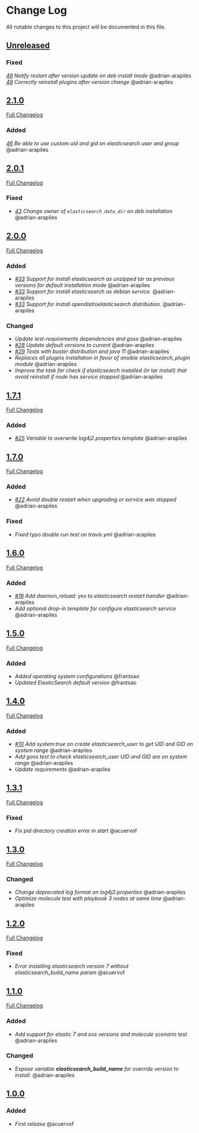 # Change Log
All notable changes to this project will be documented in this file.

## [Unreleased](https://github.com/idealista/elasticsearch_role/tree/develop)

### Fixed
*[49](https://github.com/idealista/elasticsearch_role/issues/49) Notify restart after version update on deb install mode* @adrian-arapiles  
*[49](https://github.com/idealista/elasticsearch_role/issues/49) Correctly reinstall plugins after version change* @adrian-arapiles

## [2.1.0](https://github.com/idealista/elasticsearch_role/tree/2.1.0)
[Full Changelog](https://github.com/idealista/elasticsearch_role/compare/2.0.1...2.1.0)
### Added 
*[46](https://github.com/idealista/elasticsearch_role/issues/46) Be able to use custom uid and gid on elasticsearch user and group* @adrian-arapiles

## [2.0.1](https://github.com/idealista/elasticsearch_role/tree/2.0.1)
[Full Changelog](https://github.com/idealista/elasticsearch_role/compare/2.0.0...2.0.1)
### Fixed
- *[43](https://github.com/idealista/elasticsearch_role/issues/43) Change owner of `elasticsearch_data_dir` on deb installation* @adrian-arapiles

## [2.0.0](https://github.com/idealista/elasticsearch_role/tree/2.0.0)
[Full Changelog](https://github.com/idealista/elasticsearch_role/compare/1.7.1...2.0.0)
### Added
- *[#33](https://github.com/idealista/elasticsearch_role/issues/33) Support for install elasticsearch as unzipped tar as previous versions for default installation mode* @adrian-arapiles
- *[#33](https://github.com/idealista/elasticsearch_role/issues/33) Support for install elasticsearch as debian service.* @adrian-arapiles
- *[#33](https://github.com/idealista/elasticsearch_role/issues/33) Support for install opendistroelasticsearch distribution.* @adrian-arapiles
### Changed
- *Update test-requirements dependencies and goss* @adrian-arapiles
- *[#28](https://github.com/idealista/elasticsearch_role/issues/28) Update default versions to current* @adrian-arapiles
- *[#29](https://github.com/idealista/elasticsearch_role/issues/29) Tests with buster distribution and java 11* @adrian-arapiles
- *Replaces all plugins installation in favor of ansible elasticsearch_plugin module* @adrian-arapiles
- *Improve the task for check if elasticsearch installed (in tar install) that avoid reinstall if node has service stopped* @adrian-arapiles

## [1.7.1](https://github.com/idealista/elasticsearch_role/tree/1.7.1)
[Full Changelog](https://github.com/idealista/elasticsearch_role/compare/1.7.0...1.7.1)
### Added
- *[#25](https://github.com/idealista/elasticsearch_role/issues/25) Variable to overwrite log4j2.properties template* @adrian-arapiles
 
## [1.7.0](https://github.com/idealista/elasticsearch_role/tree/1.7.0)
[Full Changelog](https://github.com/idealista/elasticsearch_role/compare/1.6.0...1.7.0)
### Added
- *[#22](https://github.com/idealista/elasticsearch_role/issues/22) Avoid double restart when upgrading or service was stopped* @adrian-arapiles

### Fixed
- *Fixed typo double run test on travis.yml* @adrian-arapiles

## [1.6.0](https://github.com/idealista/elasticsearch_role/tree/1.6.0)
[Full Changelog](https://github.com/idealista/elasticsearch_role/compare/1.5.0...1.6.0)
### Added
- *[#19](https://github.com/idealista/elasticsearch_role/issues/19) Add daemon_reload: yes to elasticsearch restart handler* @adrian-arapiles
- *Add optional drop-in template for configure elasticsearch service* @adrian-arapiles

## [1.5.0](https://github.com/idealista/elasticsearch_role/tree/1.5.0)
[Full Changelog](https://github.com/idealista/elasticsearch_role/compare/1.4.0...1.5.0)
### Added
- *Added operating system configurations* @frantsao
- *Updated ElasticSearch default version* @frantsao

## [1.4.0](https://github.com/idealista/elasticsearch_role/tree/1.4.0)
[Full Changelog](https://github.com/idealista/elasticsearch_role/compare/1.3.1...1.4.0)
### Added
- *[#10](https://github.com/idealista/elasticsearch_role/issues/10) Add system:true on create elasticsearch_user to get UID and GID on system range* @adrian-arapiles
- *Add goss test to check elasticsearch_user UID and GID are on system range* @adrian-arapiles
- *Update requirements* @adrian-arapiles

## [1.3.1](https://github.com/idealista/elasticsearch_role/tree/1.3.1)
[Full Changelog](https://github.com/idealista/elasticsearch_role/compare/1.3.0...1.3.1)
### Fixed
- *Fix pid directory creation error in start* @acuervof

## [1.3.0](https://github.com/idealista/elasticsearch_role/tree/1.3.0)
[Full Changelog](https://github.com/idealista/elasticsearch_role/compare/1.2.0...1.3.0)
### Changed
- *Change deprecated log format on log4j2.properties* @adrian-arapiles
- *Optimize molecule test with playbook 3 nodes at same time* @adrian-arapiles

## [1.2.0](https://github.com/idealista/elasticsearch_role/tree/1.2.0)
[Full Changelog](https://github.com/idealista/elasticsearch_role/compare/1.1.0...1.2.0)
### Fixed
- *Error installing elasticsearch version 7 without elasticsearch_build_name param* @acuervof

## [1.1.0](https://github.com/idealista/elasticsearch_role/tree/1.1.0)
[Full Changelog](https://github.com/idealista/elasticsearch_role/compare/1.0.0...1.1.0)
### Added
- *Add support for elastic 7 and oss versions and molecule scenario test* @adrian-arapiles
### Changed
- _Expose variable **elasticsearch_build_name** for override version to install._ @adrian-arapiles

## [1.0.0](https://github.com/idealista/elasticsearch_role/tree/1.0.0)
### Added
- *First release* @acuervof
